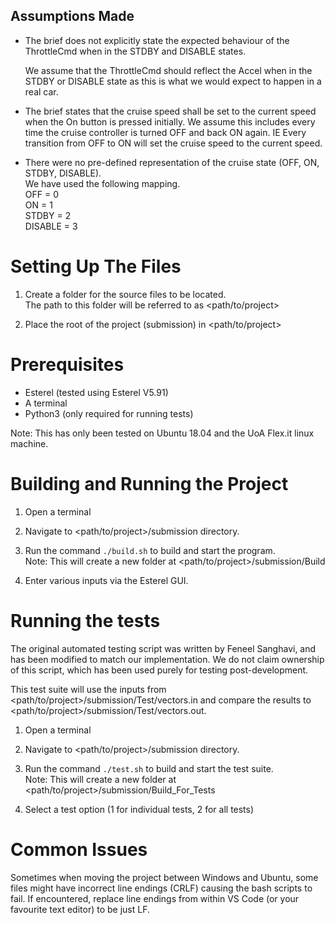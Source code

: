 ## Assumptions Made

- The brief does not explicitly state the expected behaviour of the ThrottleCmd when in the STDBY and DISABLE states.

  We assume that the ThrottleCmd should reflect the Accel when in the STDBY or DISABLE state as this is what we would expect to happen in a real car.

- The brief states that the cruise speed shall be set to the current speed when the On button is pressed initially.
  We assume this includes every time the cruise controller is turned OFF and back ON again. IE Every transition from OFF to ON will set the cruise speed to the current speed.

- There were no pre-defined representation of the cruise state (OFF, ON, STDBY, DISABLE).  
  We have used the following mapping.  
  OFF = 0  
  ON = 1  
  STDBY = 2  
  DISABLE = 3

# Setting Up The Files

1. Create a folder for the source files to be located.  
   The path to this folder will be referred to as <path/to/project>

2. Place the root of the project (submission) in <path/to/project>

# Prerequisites

- Esterel (tested using Esterel V5.91)
- A terminal
- Python3 (only required for running tests)

Note: This has only been tested on Ubuntu 18.04 and the UoA Flex.it linux machine.

# Building and Running the Project

1. Open a terminal

2. Navigate to <path/to/project>/submission directory.

3. Run the command `./build.sh` to build and start the program.  
   Note: This will create a new folder at <path/to/project>/submission/Build

4. Enter various inputs via the Esterel GUI.

# Running the tests
The original automated testing script was written by Feneel Sanghavi, and has been modified to match our implementation. We do not claim ownership of this script, which has been used purely for testing post-development.

This test suite will use the inputs from <path/to/project>/submission/Test/vectors.in and compare the results to <path/to/project>/submission/Test/vectors.out.

1. Open a terminal

2. Navigate to <path/to/project>/submission directory.

3. Run the command `./test.sh` to build and start the test suite.  
   Note: This will create a new folder at <path/to/project>/submission/Build_For_Tests

4. Select a test option (1 for individual tests, 2 for all tests)

# Common Issues
Sometimes when moving the project between Windows and Ubuntu, some files might have incorrect line endings (CRLF) causing the bash scripts to fail.
If encountered, replace line endings from within VS Code (or your favourite text editor) to be just LF.
